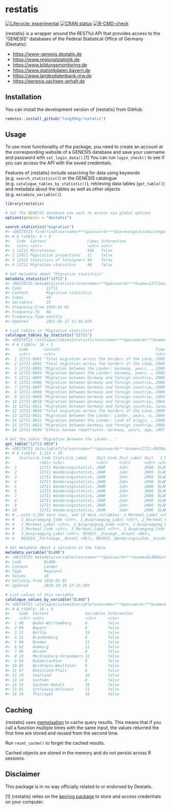 
<!-- README.md is generated from README.Rmd. Please edit that file -->

# restatis

<!-- badges: start -->

[![Lifecycle:
experimental](https://img.shields.io/badge/lifecycle-experimental-orange.svg)](https://lifecycle.r-lib.org/articles/stages.html#experimental)
[![CRAN
status](https://www.r-pkg.org/badges/version/restatis)](https://CRAN.R-project.org/package=restatis)
[![R-CMD-check](https://github.com/long39ng/restatis/workflows/R-CMD-check/badge.svg)](https://github.com/long39ng/restatis/actions)
<!-- badges: end -->

{restatis} is a wrapper around the RESTful API that provides access to
the “GENESIS” databases of the Federal Statistical Office of Germany
(Destatis):

-   <https://www-genesis.destatis.de>
-   <https://www.regionalstatistik.de>
-   <https://www.bildungsmonitoring.de>
-   <https://www.statistikdaten.bayern.de>
-   <https://www.landesdatenbank.nrw.de>
-   <https://genesis.sachsen-anhalt.de>

## Installation

You can install the development version of {restatis} from GitHub:

``` r
remotes::install_github("long39ng/restatis")
```

## Usage

To use most functionality of the package, you need to create an account
at the corresponding website of a GENESIS database and save your
username and password with `set_login_data()`.[1] You can run
`login_check()` to see if you can access the API with the saved
credentials.

Features of {restatis} include searching for data using keywords
(e.g. `search_statistics()`) or the GENESIS catalogue
(e.g. `catalogue_tables_by_statistic()`), retrieving data tables
(`get_table()`) and metadata about the tables as well as other objects
(e.g. `metadata_variable()`).

``` r
library(restatis)

# Set the GENESIS database you want to access via global options
options(genesis = "destatis")

search_statistics("migration")
#> <DESTATIS find/find?username=***&password=***&term=migration&category=statistics&pagelength=100&language=en>
#> # A tibble: 4 × 4
#>   Code  Content                  Cubes Information
#>   <chr> <chr>                    <chr> <chr>      
#> 1 12211 Microcensus              436   false      
#> 2 12421 Population projections   12    false      
#> 3 12521 Statistics of foreigners 98    false      
#> 4 12711 Migration statistics     46    false

# Get metadata about "Migration statistics"
metadata_statistic("12711")
#> <DESTATIS metadata/statistic?username=***&password=***&name=12711&area=free&language=en>
#> Code           12711
#> Content        Migration statistics
#> Cubes          46
#> Variables      25
#> Frequency.From 1950-01-01
#> Frequency.To   NA
#> Frequency.Type monthly
#> Updated        2021-02-17 11:46:02h

# List tables in "Migration statistics"
catalogue_tables_by_statistic("12711")
#> <DESTATIS catalogue/tables2statistic?username=***&password=***&name=12711&area=free&pagelength=100&language=en>
#> # A tibble: 16 × 3
#>    Code       Content                                          Time             
#>    <chr>      <chr>                                            <chr>            
#>  1 12711-0001 "Total migration across the borders of the Länd… 2000 to 2020     
#>  2 12711-0002 "Total migration across the borders of the Länd… 2000 to 2020     
#>  3 12711-0003 "Migration between the Länder: Germany, years, … 2000 to 2020     
#>  4 12711-0004 "Migration between the Länder: Germany, years, … 2000 to 2020     
#>  5 12711-0005 "Migration between Germany and foreign countrie… 2000 to 2020     
#>  6 12711-0006 "Migration between Germany and foreign countrie… 2000 to 2020     
#>  7 12711-0007 "Migration between Germany and foreign countrie… 2000 to 2020     
#>  8 12711-0008 "Migration between Germany and foreign countrie… 2000 to 2020     
#>  9 12711-0009 "Migration between Germany and foreign countrie… 1964 to 2020     
#> 10 12711-0010 "Migration between Germany and foreign countrie… 1964 to 2020     
#> 11 12711-0011 "Migration between Germany and foreign countrie… January 2008 to …
#> 12 12711-0020 "Total migration across the borders of the Länd… 2000 to 2020     
#> 13 12711-0021 "Migration between the Länder: Länder, years, n… 2000 to 2020     
#> 14 12711-0022 "Migration between the Länder: Land of origin, … 2000 to 2020     
#> 15 12711-0023 "Migration between Germany and foreign countrie… 2000 to 2020     
#> 16 12711-0030 "Ethnic German repatriates: Germany, years, age… 1997 to 2019

# Get the table "Migration between the Länder..."
get_table("12711-0020")
#> <DESTATIS data/tablefile?username=***&password=***&name=12711-0020&area=free&compress=false&startyear=1900&endyear=2100&language=en&format=ffcsv>
#> # A tibble: 3,213 × 20
#>    Statistik_Code Statistik_Label    Zeit_Code Zeit_Label Zeit  `1_Merkmal_Code`
#>             <dbl> <chr>              <chr>     <chr>      <chr> <chr>           
#>  1          12711 Wanderungsstatist… JAHR      Jahr       2000  DLAND           
#>  2          12711 Wanderungsstatist… JAHR      Jahr       2000  DLAND           
#>  3          12711 Wanderungsstatist… JAHR      Jahr       2000  DLAND           
#>  4          12711 Wanderungsstatist… JAHR      Jahr       2000  DLAND           
#>  5          12711 Wanderungsstatist… JAHR      Jahr       2000  DLAND           
#>  6          12711 Wanderungsstatist… JAHR      Jahr       2000  DLAND           
#>  7          12711 Wanderungsstatist… JAHR      Jahr       2000  DLAND           
#>  8          12711 Wanderungsstatist… JAHR      Jahr       2000  DLAND           
#>  9          12711 Wanderungsstatist… JAHR      Jahr       2000  DLAND           
#> 10          12711 Wanderungsstatist… JAHR      Jahr       2000  DLAND           
#> # … with 3,203 more rows, and 14 more variables: 1_Merkmal_Label <chr>,
#> #   1_Auspraegung_Code <chr>, 1_Auspraegung_Label <chr>, 2_Merkmal_Code <chr>,
#> #   2_Merkmal_Label <chr>, 2_Auspraegung_Code <chr>, 2_Auspraegung_Label <chr>,
#> #   3_Merkmal_Code <chr>, 3_Merkmal_Label <chr>, 3_Auspraegung_Code <chr>,
#> #   3_Auspraegung_Label <chr>, BEV013__Zuzuege__Anzahl <dbl>,
#> #   BEV014__Fortzuege__Anzahl <dbl>, BEV015__Wanderungssaldo__Anzahl <dbl>

# Get metadata about a variable in the table
metadata_variable("DLAND")
#> <DESTATIS metadata/variable?username=***&password=***&name=DLAND&area=free&language=en>
#> Code          DLAND
#> Content       Länder
#> Type          Regional
#> Values        16
#> Validity.From 1950-01-01
#> Updated       2018-10-29 17:13:39h

# List values of this variable
catalogue_values_by_variable("DLAND")
#> <DESTATIS catalogue/values2variable?username=***&password=***&name=DLAND&area=free&searchcriterion=code&sortcriterion=code&pagelength=100&language=en>
#> # A tibble: 16 × 4
#>    Code  Content                Variables Information
#>    <chr> <chr>                  <chr>     <chr>      
#>  1 08    Baden-Württemberg      8         false      
#>  2 09    Bayern                 8         false      
#>  3 11    Berlin                 10        false      
#>  4 12    Brandenburg            8         false      
#>  5 04    Bremen                 11        false      
#>  6 02    Hamburg                11        false      
#>  7 06    Hessen                 8         false      
#>  8 13    Mecklenburg-Vorpommern 11        false      
#>  9 03    Niedersachsen          9         false      
#> 10 05    Nordrhein-Westfalen    9         false      
#> 11 07    Rheinland-Pfalz        8         false      
#> 12 10    Saarland               10        false      
#> 13 14    Sachsen                8         false      
#> 14 15    Sachsen-Anhalt         10        false      
#> 15 01    Schleswig-Holstein     11        false      
#> 16 16    Thüringen              10        false
```

## Caching

{restatis} uses [memoisation](https://github.com/r-lib/memoise) to cache
query results. This means that if you call a function multiple times
with the same input, the values returned the first time are stored and
reused from the second time.

Run `reset_cache()` to forget the cached results.

Cached objects are stored in the memory and do not persist across R
sessions.

## Disclaimer

This package is in no way officially related to or endorsed by Destatis.

[1] {restatis} relies on the [keyring
package](https://github.com/r-lib/keyring) to store and access
credentials on your computer.
